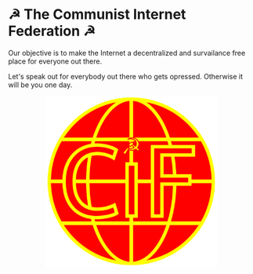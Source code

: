 # ☭ The Communist Internet Federation ☭

Our objective is to make the Internet a decentralized and survailance free place for everyone out there. 

Let's speak out for everybody out there who gets opressed. Otherwise it will be you one day. 

<p align="center">
  <img src="./theCommunistInternetFederation.svg" width="350" title="Logo">
</p>
